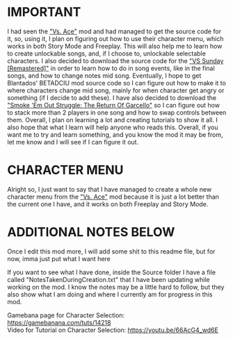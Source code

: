 # IMPORTANT
I had seen the ["Vs. Ace"](https://github.com/ArcyDev/Vs-Ace "Vs. Ace Source Code") mod and had managed to get the source code for it, so, using it, I plan on figuring out how to use their character menu, which works in both Story Mode and Freeplay. This will also help me to learn how to create unlockable songs, and, if I choose to, unlockable selectable characters. I also decided to download the source code for the ["VS Sunday [Remastered]"](https://github.com/bbpanzu/FNF-Sunday "FNF Sunday Source Code") in order to learn how to do in song events, like in the final songs, and how to change notes mid song. Eventually, I hope to get Blantados' BETADCIU mod source code so I can figure out how to make it to where characters change mid song, mainly for when character get angry or something (if I decide to add these). I have also decided to download the ["Smoke 'Em Out Struggle: The Return Of Garcello"](https://github.com/TaeYai/Return-Of-Garcello "Return Of Garcello Source Code") so I can figure out how to stack more than 2 players in one song and how to swap controls between them. Overall, I plan on learning a lot and creating tutorials to show it all. I also hope that what I learn will help anyone who reads this. Overall, if you want me to try and learn something, and you know the mod it may be from, let me know and I will see if I can figure it out. 

# CHARACTER MENU
Alright so, I just want to say that I have managed to create a whole new character menu from the ["Vs. Ace"](https://github.com/ArcyDev/Vs-Ace "Vs. Ace Source Code") mod because it is just a lot better than the current one I have, and it works on both Freeplay and Story Mode.

# ADDITIONAL NOTES BELOW
Once I edit this mod more, I will add some shit to this readme file, but for now, imma just put what I want here


If you want to see what I have done, inside the Source folder I have a file called "NotesTakenDuringCreation.txt" that I have been updating while working on the mod. I know the notes may be a little hard to follow, but they also show what I am doing and where I currently am for progress in this mod.


Gamebana page for Character Selection: https://gamebanana.com/tuts/14218 \
Video for Tutorial on Character Selection: https://youtu.be/66AcG4_wd6E
